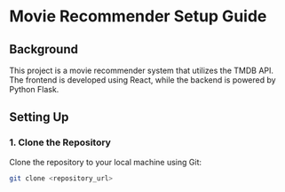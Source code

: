 # Movie Recommender Setup Guide

## Background

This project is a movie recommender system that utilizes the TMDB API. The frontend is developed using React, while the backend is powered by Python Flask.

## Setting Up

### 1. Clone the Repository

Clone the repository to your local machine using Git:

```bash
git clone <repository_url>

